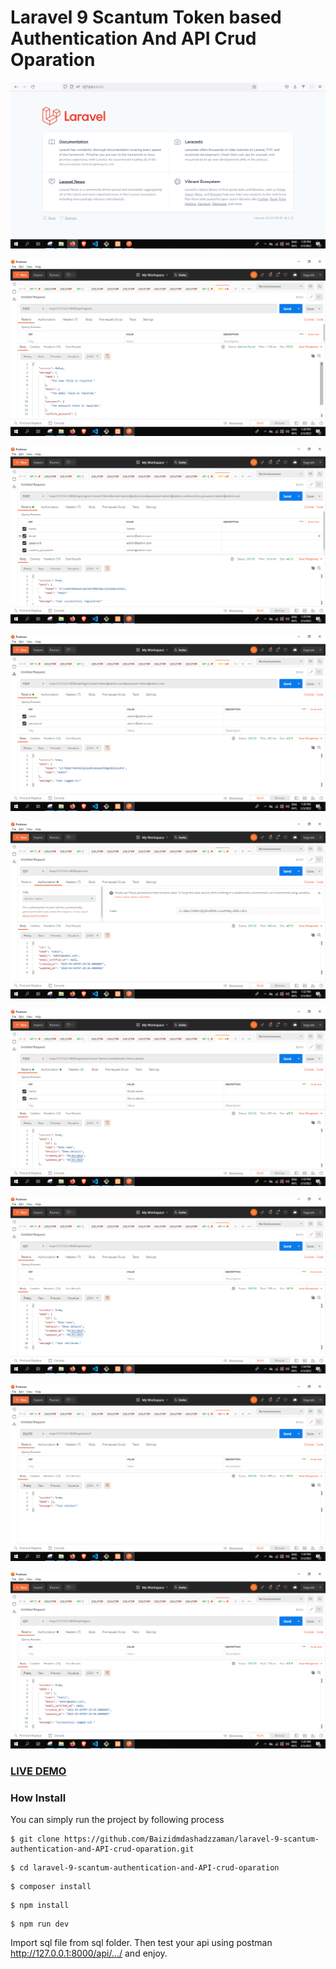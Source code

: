 # Laravel 9 Scantum Token based Authentication And API Crud Oparation  

![Image](sc1.PNG?raw=true "Image")

![Image](sc2.PNG?raw=true "Image")

![Image](sc3.PNG?raw=true "Image")

![Image](sc4.PNG?raw=true "Image")

![Image](sc5.PNG?raw=true "Image")

![Image](sc6.PNG?raw=true "Image")

![Image](sc7.PNG?raw=true "Image")

![Image](sc8.PNG?raw=true "Image")

![Image](sc9.PNG?raw=true "Image")

### <a href="https://baizidmdashadzzaman-next.vercel.app/">LIVE DEMO</a>

### How Install

You can simply run the project by following process
```shell
$ git clone https://github.com/Baizidmdashadzzaman/laravel-9-scantum-authentication-and-API-crud-oparation.git
```
```shell
$ cd laravel-9-scantum-authentication-and-API-crud-oparation
```
```shell
$ composer install
```
```shell
$ npm install
```
```shell
$ npm run dev
```
Import sql file from sql folder.
Then test your api using postman http://127.0.0.1:8000/api/.../ and enjoy.





